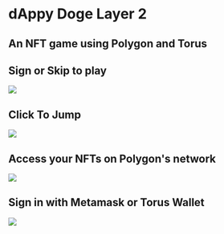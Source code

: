# dAppy Doge Layer 2

## An NFT game using Polygon and Torus

## Sign or Skip to play

![](https://user-images.githubusercontent.com/19412160/116646263-a0c47800-a945-11eb-8920-d56e26fdd8de.png)

## Click To Jump

![](https://user-images.githubusercontent.com/19412160/116646270-a457ff00-a945-11eb-865a-9ec0ea5b1411.png)

## Access your NFTs on Polygon's network

![](https://user-images.githubusercontent.com/19412160/116646272-a752ef80-a945-11eb-8cf6-a98a8505774a.png)

## Sign in with Metamask or Torus Wallet

![](https://user-images.githubusercontent.com/19412160/116646281-aae67680-a945-11eb-9391-35074f0df3c0.png)
